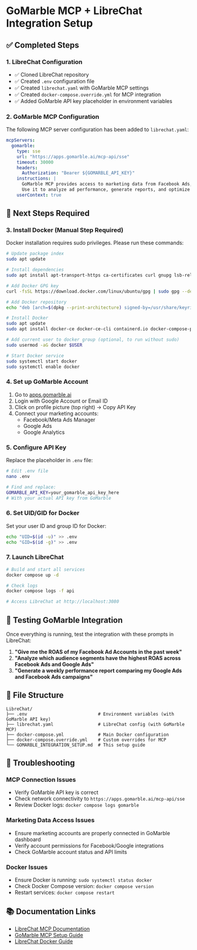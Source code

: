 # GoMarble MCP + LibreChat Integration Setup

## ✅ Completed Steps

### 1. LibreChat Configuration
- ✅ Cloned LibreChat repository
- ✅ Created `.env` configuration file
- ✅ Created `librechat.yaml` with GoMarble MCP settings
- ✅ Created `docker-compose.override.yml` for MCP integration
- ✅ Added GoMarble API key placeholder in environment variables

### 2. GoMarble MCP Configuration
The following MCP server configuration has been added to `librechat.yaml`:

```yaml
mcpServers:
  gomarble:
    type: sse
    url: "https://apps.gomarble.ai/mcp-api/sse"
    timeout: 30000
    headers:
      Authorization: "Bearer ${GOMARBLE_API_KEY}"
    instructions: |
      GoMarble MCP provides access to marketing data from Facebook Ads, Google Ads, and Google Analytics.
      Use it to analyze ad performance, generate reports, and optimize marketing campaigns.
    userContext: true
```

## 🔄 Next Steps Required

### 3. Install Docker (Manual Step Required)
Docker installation requires sudo privileges. Please run these commands:

```bash
# Update package index
sudo apt update

# Install dependencies
sudo apt install apt-transport-https ca-certificates curl gnupg lsb-release

# Add Docker GPG key
curl -fsSL https://download.docker.com/linux/ubuntu/gpg | sudo gpg --dearmor -o /usr/share/keyrings/docker-archive-keyring.gpg

# Add Docker repository
echo "deb [arch=$(dpkg --print-architecture) signed-by=/usr/share/keyrings/docker-archive-keyring.gpg] https://download.docker.com/linux/ubuntu $(lsb_release -cs) stable" | sudo tee /etc/apt/sources.list.d/docker.list > /dev/null

# Install Docker
sudo apt update
sudo apt install docker-ce docker-ce-cli containerd.io docker-compose-plugin

# Add current user to docker group (optional, to run without sudo)
sudo usermod -aG docker $USER

# Start Docker service
sudo systemctl start docker
sudo systemctl enable docker
```

### 4. Set up GoMarble Account
1. Go to [apps.gomarble.ai](https://apps.gomarble.ai)
2. Login with Google Account or Email ID
3. Click on profile picture (top right) → Copy API Key
4. Connect your marketing accounts:
   - Facebook/Meta Ads Manager
   - Google Ads
   - Google Analytics

### 5. Configure API Key
Replace the placeholder in `.env` file:
```bash
# Edit .env file
nano .env

# Find and replace:
GOMARBLE_API_KEY=your_gomarble_api_key_here
# With your actual API key from GoMarble
```

### 6. Set UID/GID for Docker
Set your user ID and group ID for Docker:
```bash
echo "UID=$(id -u)" >> .env
echo "GID=$(id -g)" >> .env
```

### 7. Launch LibreChat
```bash
# Build and start all services
docker compose up -d

# Check logs
docker compose logs -f api

# Access LibreChat at http://localhost:3080
```

## 🧪 Testing GoMarble Integration

Once everything is running, test the integration with these prompts in LibreChat:

1. **"Give me the ROAS of my Facebook Ad Accounts in the past week"**
2. **"Analyze which audience segments have the highest ROAS across Facebook Ads and Google Ads"**
3. **"Generate a weekly performance report comparing my Google Ads and Facebook Ads campaigns"**

## 📁 File Structure
```
LibreChat/
├── .env                           # Environment variables (with GoMarble API key)
├── librechat.yaml                 # LibreChat config (with GoMarble MCP)
├── docker-compose.yml             # Main Docker configuration
├── docker-compose.override.yml    # Custom overrides for MCP
└── GOMARBLE_INTEGRATION_SETUP.md  # This setup guide
```

## 🔧 Troubleshooting

### MCP Connection Issues
- Verify GoMarble API key is correct
- Check network connectivity to `https://apps.gomarble.ai/mcp-api/sse`
- Review Docker logs: `docker compose logs gomarble`

### Marketing Data Access Issues
- Ensure marketing accounts are properly connected in GoMarble dashboard
- Verify account permissions for Facebook/Google integrations
- Check GoMarble account status and API limits

### Docker Issues
- Ensure Docker is running: `sudo systemctl status docker`
- Check Docker Compose version: `docker compose version`
- Restart services: `docker compose restart`

## 📚 Documentation Links
- [LibreChat MCP Documentation](https://www.librechat.ai/docs/features/mcp)
- [GoMarble MCP Setup Guide](https://www.gomarble.ai/mcp-thankyou)
- [LibreChat Docker Guide](https://www.librechat.ai/docs/installation/docker)